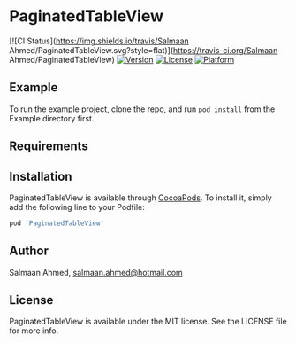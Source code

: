 # PaginatedTableView

[![CI Status](https://img.shields.io/travis/Salmaan Ahmed/PaginatedTableView.svg?style=flat)](https://travis-ci.org/Salmaan Ahmed/PaginatedTableView)
[![Version](https://img.shields.io/cocoapods/v/PaginatedTableView.svg?style=flat)](https://cocoapods.org/pods/PaginatedTableView)
[![License](https://img.shields.io/cocoapods/l/PaginatedTableView.svg?style=flat)](https://cocoapods.org/pods/PaginatedTableView)
[![Platform](https://img.shields.io/cocoapods/p/PaginatedTableView.svg?style=flat)](https://cocoapods.org/pods/PaginatedTableView)

## Example

To run the example project, clone the repo, and run `pod install` from the Example directory first.

## Requirements

## Installation

PaginatedTableView is available through [CocoaPods](https://cocoapods.org). To install
it, simply add the following line to your Podfile:

```ruby
pod 'PaginatedTableView'
```

## Author

Salmaan Ahmed, salmaan.ahmed@hotmail.com

## License

PaginatedTableView is available under the MIT license. See the LICENSE file for more info.
